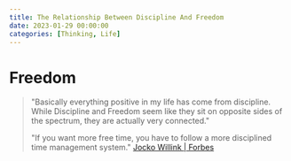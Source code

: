 ```yaml
---
title: The Relationship Between Discipline And Freedom
date: 2023-01-29 00:00:00
categories: [Thinking, Life]
---
```


# Freedom
> "Basically everything positive in my life has come from discipline. While Discipline and Freedom seem like 
> they sit on opposite sides of the spectrum, they are actually very connected."
> 
> "If you want more free time, you have to follow a more disciplined time management system."
> [Jocko Willink | Forbes](https://www.forbes.com/sites/danschawbel/2017/10/17/jocko-willink-the-relationship-between-discipline-and-freedom/)



